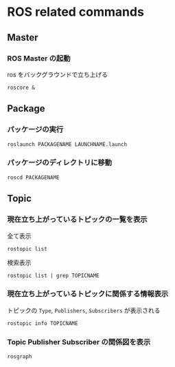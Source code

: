 # ROS related commands

## Master
### ROS Master の起動
ros をバックグラウンドで立ち上げる
```
roscore &
```

## Package
### パッケージの実行
```
roslaunch PACKAGENAME LAUNCHNAME.launch
```

### パッケージのディレクトリに移動
```
roscd PACKAGENAME
```

## Topic
### 現在立ち上がっているトピックの一覧を表示
全て表示
```
rostopic list
```
検索表示
```
rostopic list | grep TOPICNAME
```

### 現在立ち上がっているトピックに関係する情報表示
トピックの `Type`, `Publishers`, `Subscribers` が表示される
```
rostopic info TOPICNAME
```

### Topic Publisher Subscriber の関係図を表示
```
rosgraph
```
